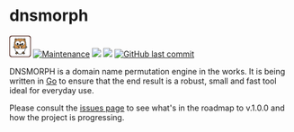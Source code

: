 # dnsmorph

[![baby-gopher](https://raw.githubusercontent.com/drnic/babygopher-site/gh-pages/images/babygopher-logo-small.png)](http://www.babygopher.org)
[![Maintenance](https://img.shields.io/maintenance/yes/2018.svg)]()
[![](https://img.shields.io/github/issues-raw/netevert/dnsmorph.svg)](https://github.com/netevert/dnsmorph/issues)
[![](https://img.shields.io/github/issues-closed-raw/netevert/dnsmorph.svg)](https://github.com/netevert/dnsmorph/issues?q=is%3Aissue+is%3Aclosed)
[![GitHub last commit](https://img.shields.io/github/last-commit/errantbot/dnsmorph.svg)](https://github.com/netevert/dnsmorph/commit/master)

DNSMORPH is a domain name permutation engine in the works. It is being written in [Go](https://golang.org/) to ensure that the end result is a robust, small and fast tool ideal for everyday use.

Please consult the [issues page](https://github.com/netevert/dnsmorph/issues) to see what's in the roadmap to v.1.0.0 and how the project is progressing.